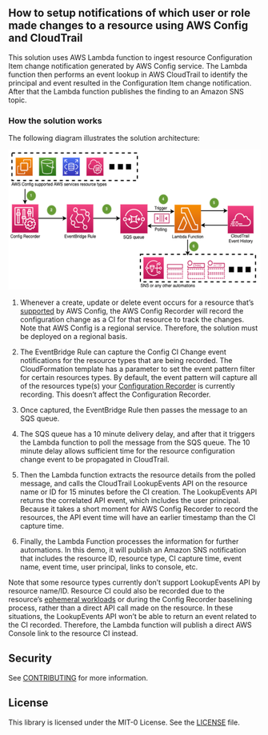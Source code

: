 ## How to setup notifications of which user or role made changes to a resource using AWS Config and CloudTrail

This solution uses AWS Lambda function to ingest resource Configuration Item change notification generated by AWS Config service. The Lambda function then performs an event lookup in AWS CloudTrail to identify the principal and event resulted in the Configuration Item change notification. After that the Lambda function publishes the finding to an Amazon SNS topic.

### How the solution works

The following diagram illustrates the solution architecture:

![architecture diagram](images/architecture.png)

1. Whenever a create, update or delete event occurs for a resource that’s [supported](https://docs.aws.amazon.com/config/latest/developerguide/resource-config-reference.html) by AWS Config, the AWS Config Recorder will record the configuration change as a CI for that resource to track the changes. Note that AWS Config is a regional service. Therefore, the solution must be deployed on a regional basis. 

2. The EventBridge Rule can capture the Config CI Change event notifications for the resource types that are being recorded. The CloudFormation template has a parameter to set the event pattern filter for certain resources types. By default, the event pattern will capture all of the resources type(s) your [Configuration Recorder](https://docs.aws.amazon.com/config/latest/developerguide/stop-start-recorder.html) is currently recording. This doesn’t affect the Configuration Recorder.

3. Once captured, the EventBridge Rule then passes the message to an SQS queue.

4. The SQS queue has a 10 minute delivery delay, and after that it triggers the Lambda function to poll the message from the SQS queue. The 10 minute delay allows sufficient time for the resource configuration change event to be propagated in CloudTrail.
 
5. Then the Lambda function extracts the resource details from the polled message, and calls the CloudTrail LookupEvents API on the resource name or ID for 15 minutes before the CI creation. The LookupEvents API returns the correlated API event, which includes the user principal. Because it takes a short moment for AWS Config Recorder to record the resources, the API event time will have an earlier timestamp than the CI capture time.

6. Finally, the Lambda Function processes the information for further automations. In this demo, it will publish an Amazon SNS notification that includes the resource ID, resource type, CI capture time, event name, event time, user principal, links to console, etc.

Note that some resource types currently don’t support LookupEvents API by resource name/ID. Resource CI could also be recorded due to the resource’s [ephemeral workloads](https://docs.aws.amazon.com/config/latest/developerguide/faq.html) or during the Config Recorder baselining process, rather than a direct API call made on the resource. In these situations, the LookupEvents API won’t be able to return an event related to the CI recorded. Therefore, the Lambda function will publish a direct AWS Console link to the resource CI instead. 

## Security

See [CONTRIBUTING](CONTRIBUTING.md#security-issue-notifications) for more information.

## License

This library is licensed under the MIT-0 License. See the [LICENSE](LICENSE) file.

